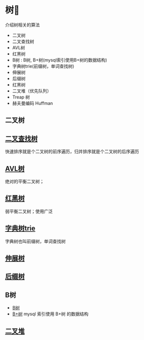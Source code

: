 # 树🌲

介绍树相关的算法

* 二叉树
* 二叉查找树
* AVL树
* 红黑树
* B树 : B树, B+树(mysql索引使用B+树的数据结构)
* 字典树trie(前缀树，单词查找树)
* 伸展树
* 后缀树
* 红黑树
* 二叉堆（优先队列）
* Treap 树
* 赫夫曼编码 Huffman


## 二叉树



## [二叉查找树](2-二叉查找树/二叉查找树.md)

快速排序就是个二叉树的前序遍历，归并排序就是个二叉树的后序遍历


## [AVL树](3-平衡树AVL/README.md)

绝对的平衡二叉树；


## [红黑树](9-红黑树%20R-B%20tree/红黑树.md)

弱平衡二叉树；使用广泛


## [字典树trie](4-字典树Trie/README.md)

字典树也叫前缀树，单词查找树


## [伸展树](5-伸展树/伸展树.md)


## [后缀树](6-后缀树/后缀树.md)

## B树

* [B树](7-B树/B树.md)
* [B+树](7-B树/B+树.md)  mysql 索引使用 B+树 的数据结构		 
  

## [二叉堆](8-堆/堆.md) 











